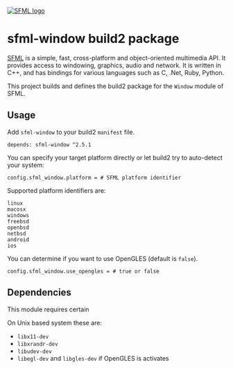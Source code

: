 [![SFML logo](https://www.sfml-dev.org/images/logo.png)](https://www.sfml-dev.org)

# sfml-window build2 package

[SFML](https://www.sfml-dev.org) is a simple, fast, cross-platform and object-oriented multimedia API. It provides access to windowing, graphics, audio and network. It is written in C++, and has bindings for various languages such as C, .Net, Ruby, Python.

This project builds and defines the build2 package for the `Window` module of SFML.

## Usage

Add `sfml-window` to your build2 `manifest` file.

```
depends: sfml-window ^2.5.1
```

You can specify your target platform directly or let build2 try to auto-detect your system:

```
config.sfml_window.platform = # SFML platform identifier
```

Supported platform identifiers are:

```
linux
macosx
windows
freebsd
openbsd
netbsd
android
ios
```

You can determine if you want to use OpenGLES (default is `false`).

```
config.sfml_window.use_opengles = # true or false
```

## Dependencies

This module requires certain

On Unix based system these are:

* `libx11-dev`
* `libxrandr-dev`
* `libudev-dev`
* `libegl-dev` and `libgles-dev` if OpenGLES is activates